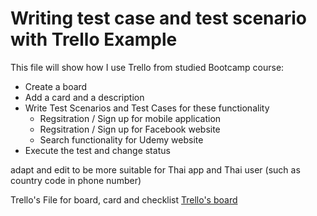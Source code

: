 # Writing test case and test scenario with Trello Example
This file will show how I use Trello from studied Bootcamp course:
- Create a board
- Add a card and a description
- Write Test Scenarios and Test Cases for these functionality
  - Regsitration / Sign up for mobile application
  - Regsitration / Sign up for Facebook website
  - Search functionality for Udemy website
- Execute the test and change status

adapt and edit to be more suitable for Thai app and Thai user (such as country code in phone number)

Trello's File for board, card and checklist [Trello's board](https://trello.com/b/xV6pa6Ji)
